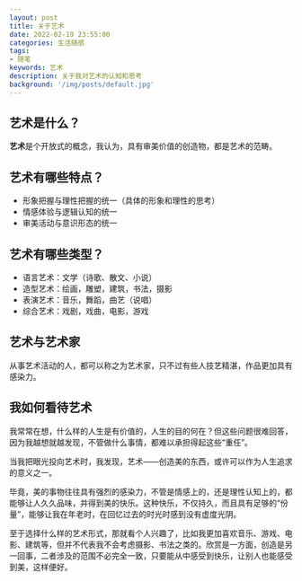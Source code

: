 ```yaml
---
layout: post
title: 关于艺术
date: 2022-02-19 23:55:00
categories: 生活随感
tags:
- 随笔
keywords: 艺术
description: 关于我对艺术的认知和思考
background: '/img/posts/default.jpg'
---
```


## 艺术是什么？

**艺术**是个开放式的概念，我认为，具有审美价值的创造物，都是艺术的范畴。

## 艺术有哪些特点？

- 形象把握与理性把握的统一（具体的形象和理性的思考）
- 情感体验与逻辑认知的统一
- 审美活动与意识形态的统一

## 艺术有哪些类型？

- 语言艺术：文学（诗歌、散文、小说）
- 造型艺术：绘画，雕塑，建筑，书法，摄影
- 表演艺术：音乐，舞蹈，曲艺（说唱）
- 综合艺术：戏剧，戏曲，电影，游戏

## 艺术与艺术家

从事艺术活动的人，都可以称之为艺术家，只不过有些人技艺精湛，作品更加具有感染力。

## 我如何看待艺术

我常常在想，什么样的人生是有价值的，人生的目的何在？但这些问题很难回答，因为我越想就越发现，不管做什么事情，都难以承担得起这些“重任”。

当我把眼光投向艺术时，我发现，艺术——创造美的东西，或许可以作为人生追求的意义之一。

毕竟，美的事物往往具有强烈的感染力，不管是情感上的，还是理性认知上的，都能够让人久久品味，并得到美的快乐。这种快乐，不仅持久，而且具有足够的“份量”，能够让我在年老时，在回忆过去的时光时感到没有虚度光阴。

至于选择什么样的艺术形式，那就看个人兴趣了，比如我更加喜欢音乐、游戏、电影、建筑等，但并不代表我不会考虑摄影、书法之类的。欣赏是一方面，创造是另一回事，二者涉及的范围不必完全一致，只要能从中感受到快乐，让别人也能感受到美，这样便好。

